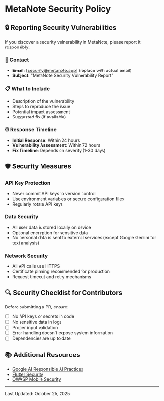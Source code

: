# MetaNote Security Policy

## 🔒 Reporting Security Vulnerabilities

If you discover a security vulnerability in MetaNote, please report it responsibly:

### 📧 Contact
- **Email**: [security@metanote.app] (replace with actual email)
- **Subject**: "MetaNote Security Vulnerability Report"

### 📋 What to Include
- Description of the vulnerability
- Steps to reproduce the issue
- Potential impact assessment
- Suggested fix (if available)

### ⏰ Response Timeline
- **Initial Response**: Within 24 hours
- **Vulnerability Assessment**: Within 72 hours
- **Fix Timeline**: Depends on severity (1-30 days)

## 🛡️ Security Measures

### API Key Protection
- Never commit API keys to version control
- Use environment variables or secure configuration files
- Regularly rotate API keys

### Data Security
- All user data is stored locally on device
- Optional encryption for sensitive data
- No personal data is sent to external services (except Google Gemini for text analysis)

### Network Security
- All API calls use HTTPS
- Certificate pinning recommended for production
- Request timeout and retry mechanisms

## 🔍 Security Checklist for Contributors

Before submitting a PR, ensure:
- [ ] No API keys or secrets in code
- [ ] No sensitive data in logs
- [ ] Proper input validation
- [ ] Error handling doesn't expose system information
- [ ] Dependencies are up to date

## 📚 Additional Resources
- [Google AI Responsible AI Practices](https://ai.google/responsibility/responsible-ai-practices/)
- [Flutter Security](https://docs.flutter.dev/security)
- [OWASP Mobile Security](https://owasp.org/www-project-mobile-security-testing-guide/)

---
Last Updated: October 25, 2025